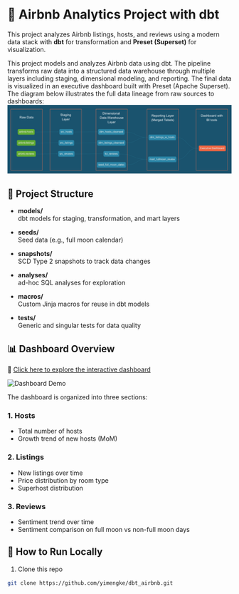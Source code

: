 # 🏡 Airbnb Analytics Project with dbt

This project analyzes Airbnb listings, hosts, and reviews using a modern data stack with **dbt** for transformation and **Preset (Superset)** for visualization.

This project models and analyzes Airbnb data using dbt. The pipeline transforms raw data into a structured data warehouse through multiple layers including staging, dimensional modeling, and reporting. The final data is visualized in an executive dashboard built with Preset (Apache Superset). The diagram below illustrates the full data lineage from raw sources to dashboards:
![Lineage Graph](https://github.com/yimengke/dbt_airbnb/raw/main/dbtlearn/assets/lineage_graph.png)



## 🔧 Project Structure

- **models/**  
  dbt models for staging, transformation, and mart layers

- **seeds/**  
  Seed data (e.g., full moon calendar)

- **snapshots/**  
  SCD Type 2 snapshots to track data changes

- **analyses/**  
  ad-hoc SQL analyses for exploration

- **macros/**  
  Custom Jinja macros for reuse in dbt models

- **tests/**  
  Generic and singular tests for data quality

## 📊 Dashboard Overview

🔗 [Click here to explore the interactive dashboard](https://040c4d1e.us2a.app.preset.io/superset/dashboard/p/qbkBWBbWpPV/)

![Dashboard Demo](assets/dashboard.gif)

The dashboard is organized into three sections:

### 1. Hosts
- Total number of hosts
- Growth trend of new hosts (MoM)

### 2. Listings
- New listings over time
- Price distribution by room type
- Superhost distribution

### 3. Reviews
- Sentiment trend over time
- Sentiment comparison on full moon vs non-full moon days

## 🚀 How to Run Locally

1. Clone this repo  
```bash
git clone https://github.com/yimengke/dbt_airbnb.git
